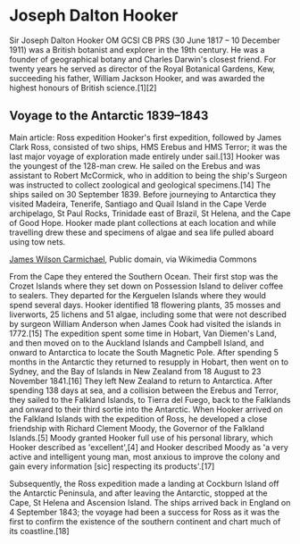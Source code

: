 <param ve-config
       title="Joseph Dalton Hooker"
       banner="https://upload.wikimedia.org/wikipedia/commons/b/b2/Hooker_Himalayan.jpg"
       author="Christina Hourigan"
       layout="vertical">

      
# Joseph Dalton Hooker

Sir Joseph Dalton Hooker OM GCSI CB PRS (30 June 1817 – 10 December 1911) was a British botanist and explorer in the 19th century. He was a founder of geographical botany and Charles Darwin's closest friend. For twenty years he served as director of the Royal Botanical Gardens, Kew, succeeding his father, William Jackson Hooker, and was awarded the highest honours of British science.[1][2]

<param ve-image url="https://upload.wikimedia.org/wikipedia/commons/1/17/Joseph_Dalton_Hooker_Litho.jpg">

## Voyage to the Antarctic 1839–1843
Main article: Ross expedition
Hooker's first expedition, followed by James Clark Ross, consisted of two ships, HMS Erebus and HMS Terror; it was the last major voyage of exploration made entirely under sail.[13] Hooker was the youngest of the 128-man crew. He sailed on the Erebus and was assistant to Robert McCormick, who in addition to being the ship's Surgeon was instructed to collect zoological and geological specimens.[14] The ships sailed on 30 September 1839. Before journeying to Antarctica they visited Madeira, Tenerife, Santiago and Quail Island in the Cape Verde archipelago, St Paul Rocks, Trinidade east of Brazil, St Helena, and the Cape of Good Hope. Hooker made plant collections at each location and while travelling drew these and specimens of algae and sea life pulled aboard using tow nets.

<param ve-image url="https://upload.wikimedia.org/wikipedia/commons/a/ad/HMS_Erebus_and_Terror_in_the_Antarctic_by_John_Wilson_Carmichael.jpg">
<a href="https://commons.wikimedia.org/wiki/File:HMS_Erebus_and_Terror_in_the_Antarctic_by_John_Wilson_Carmichael.jpg">James Wilson Carmichael</a>, Public domain, via Wikimedia Commons

From the Cape they entered the Southern Ocean. Their first stop was the Crozet Islands where they set down on Possession Island to deliver coffee to sealers. They departed for the Kerguelen Islands where they would spend several days. Hooker identified 18 flowering plants, 35 mosses and liverworts, 25 lichens and 51 algae, including some that were not described by surgeon William Anderson when James Cook had visited the islands in 1772.[15] The expedition spent some time in Hobart, Van Diemen's Land, and then moved on to the Auckland Islands and Campbell Island, and onward to Antarctica to locate the South Magnetic Pole. After spending 5 months in the Antarctic they returned to resupply in Hobart, then went on to Sydney, and the Bay of Islands in New Zealand from 18 August to 23 November 1841.[16] They left New Zealand to return to Antarctica. After spending 138 days at sea, and a collision between the Erebus and Terror, they sailed to the Falkland Islands, to Tierra del Fuego, back to the Falklands and onward to their third sortie into the Antarctic. When Hooker arrived on the Falkland Islands with the expedition of Ross, he developed a close friendship with Richard Clement Moody, the Governor of the Falkland Islands.[5] Moody granted Hooker full use of his personal library, which Hooker described as 'excellent',[4] and Hooker described Moody as 'a very active and intelligent young man, most anxious to improve the colony and gain every information [sic] respecting its products'.[17]

Subsequently, the Ross expedition made a landing at Cockburn Island off the Antarctic Peninsula, and after leaving the Antarctic, stopped at the Cape, St Helena and Ascension Island. The ships arrived back in England on 4 September 1843; the voyage had been a success for Ross as it was the first to confirm the existence of the southern continent and chart much of its coastline.[18]

